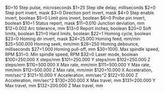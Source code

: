 $0=10	Step pulse, microseconds
$1=25	Step idle delay, milliseconds
$2=0	Step port invert, mask
$3=0	Direction port invert, mask
$4=0	Step enable invert, boolean
$5=0	Limit pins invert, boolean
$6=0	Probe pin invert, boolean
$10=1	Status report, mask
$11=0.010	Junction deviation, mm
$12=0.002	Arc tolerance, mm
$13=0	Report inches, boolean
$20=0	Soft limits, boolean
$21=0	Hard limits, boolean
$22=1	Homing cycle, boolean
$23=0	Homing dir invert, mask
$24=25.000	Homing feed, mm/min
$25=500.000	Homing seek, mm/min
$26=250	Homing debounce, milliseconds
$27=1.000	Homing pull-off, mm
$30=1000.	Max spindle speed, RPM
$31=0.	Min spindle speed, RPM
$32=0	Laser mode, boolean
$100=250.000	X steps/mm
$101=250.000	Y steps/mm
$102=250.000	Z steps/mm
$110=500.000	X Max rate, mm/min
$111=500.000	Y Max rate, mm/min
$112=500.000	Z Max rate, mm/min
$120=10.000	X Acceleration, mm/sec^2
$121=10.000	Y Acceleration, mm/sec^2
$122=10.000	Z Acceleration, mm/sec^2
$130=200.000	X Max travel, mm
$131=200.000	Y Max travel, mm
$132=200.000	Z Max travel, mm